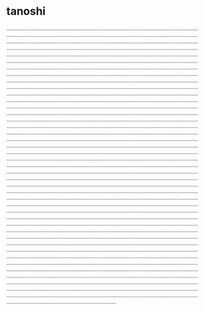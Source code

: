 # tanoshi
...............................................................................................................................................................................................................................................................................................................................................................................................................................................................................................................................................................................................................................................................................................................................................................................................................................................................................................................................................................................................................................................................................................................................................................................................................................................................................................................................................................................................................................................................................................................................................................................................................................................................................................................................................................................................................................................................................................................................................................................................................................................................................................................................................................................................................................................................................................................................................................................................................................................................................................................................................................................................................................................................................................................................................................................................................................................................................................................................................................................................................................................................................................................................................................................................................................................................................................................................................................................................................................................................................................................................................................................................................................................................................................................................................................................................................................................................................................................................................................................................................................................................................................................................................................................................................................................................................................................................................................................................................................................................................................................................................................................................................................................................................................................................................................................................................................................................................................................................................................................................................................................................................................................................................................................................................................................................................................................................................................................................................................................................................................